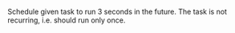 Schedule given task to run 3 seconds in the future.
The task is not recurring, i.e. should run only once.